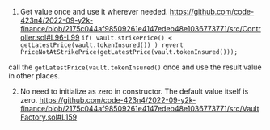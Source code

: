 1. Get value once and use it wherever needed.
https://github.com/code-423n4/2022-09-y2k-finance/blob/2175c044af98509261e4147edeb48e1036773771/src/Controller.sol#L96-L99
        ```if(
            vault.strikePrice() < getLatestPrice(vault.tokenInsured())
            )
            revert PriceNotAtStrikePrice(getLatestPrice(vault.tokenInsured()));```

call the `getLatestPrice(vault.tokenInsured()` once and use the result value in other places.

2. No need to initialize as zero in constructor. The default value itself is zero.
https://github.com/code-423n4/2022-09-y2k-finance/blob/2175c044af98509261e4147edeb48e1036773771/src/VaultFactory.sol#L159

